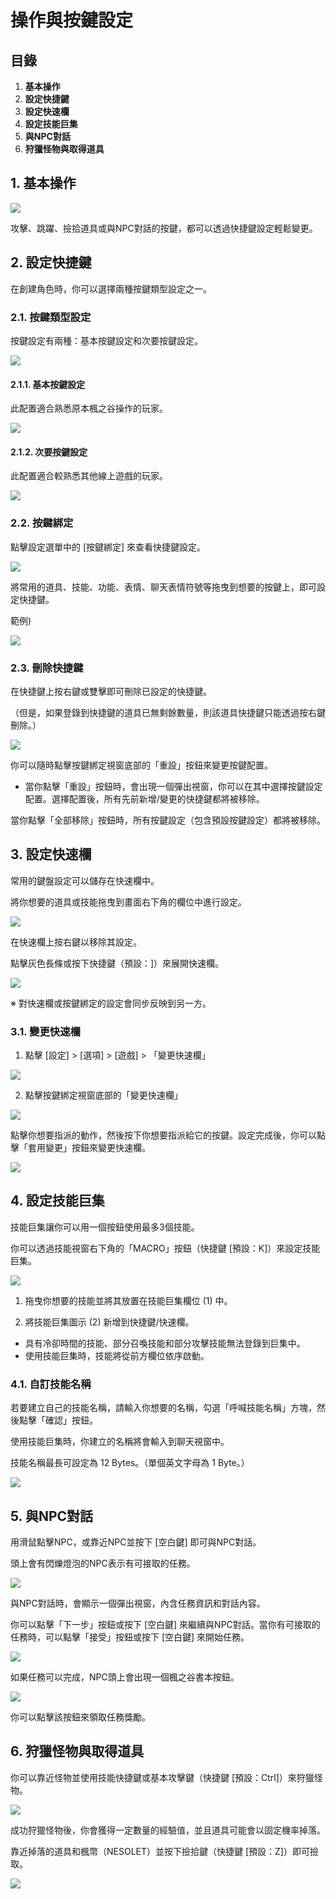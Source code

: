 # 操作與按鍵設定
## 目錄
1.  **基本操作**
2.  **設定快捷鍵**
3.  **設定快速欄**
4.  **設定技能巨集**
5.  **與NPC對話**
6.  **狩獵怪物與取得道具**
## 1. 基本操作

![](https://aliceric27s-organization.gitbook.io/images/msn-101/beginners-guide/get-started/image_1747236263366_206.png)

攻擊、跳躍、撿拾道具或與NPC對話的按鍵，都可以透過快捷鍵設定輕鬆變更。

## 2. 設定快捷鍵

在創建角色時，你可以選擇兩種按鍵類型設定之一。

### 2.1. 按鍵類型設定

按鍵設定有兩種：基本按鍵設定和次要按鍵設定。

![](https://aliceric27s-organization.gitbook.io/images/msn-101/beginners-guide/get-started/image_1747236263367_373.png)

#### 2.1.1. 基本按鍵設定

此配置適合熟悉原本楓之谷操作的玩家。

![](https://aliceric27s-organization.gitbook.io/images/msn-101/beginners-guide/get-started/image_1747236263367_301.png)

#### 2.1.2. 次要按鍵設定

此配置適合較熟悉其他線上遊戲的玩家。

![](https://aliceric27s-organization.gitbook.io/images/msn-101/beginners-guide/get-started/image_1747236263367_323.png)

### 2.2. 按鍵綁定

點擊設定選單中的 \[按鍵綁定\] 來查看快捷鍵設定。

![](https://aliceric27s-organization.gitbook.io/images/msn-101/beginners-guide/get-started/image_1747236263367_453.png)

將常用的道具、技能、功能、表情、聊天表情符號等拖曳到想要的按鍵上，即可設定快捷鍵。

範例)

![](https://aliceric27s-organization.gitbook.io/images/msn-101/beginners-guide/get-started/image_1747236263367_36.png)

### 2.3. 刪除快捷鍵

在快捷鍵上按右鍵或雙擊即可刪除已設定的快捷鍵。

（但是，如果登錄到快捷鍵的道具已無剩餘數量，則該道具快捷鍵只能透過按右鍵刪除。）

![](https://aliceric27s-organization.gitbook.io/images/msn-101/beginners-guide/get-started/image_1747236263367_899.png)

你可以隨時點擊按鍵綁定視窗底部的「重設」按鈕來變更按鍵配置。

*   當你點擊「重設」按鈕時，會出現一個彈出視窗，你可以在其中選擇按鍵設定配置。選擇配置後，所有先前新增/變更的快捷鍵都將被移除。

當你點擊「全部移除」按鈕時，所有按鍵設定（包含預設按鍵設定）都將被移除。

## 3. 設定快速欄

常用的鍵盤設定可以儲存在快速欄中。

將你想要的道具或技能拖曳到畫面右下角的欄位中進行設定。

![](https://aliceric27s-organization.gitbook.io/images/msn-101/beginners-guide/get-started/image_1747236263367_266.png)

在快速欄上按右鍵以移除其設定。

點擊灰色長條或按下快捷鍵（預設：\]）來展開快速欄。

![](https://aliceric27s-organization.gitbook.io/images/msn-101/beginners-guide/get-started/image_1747236263367_721.png)

※ 對快速欄或按鍵綁定的設定會同步反映到另一方。

### 3.1. 變更快速欄

1) 點擊 \[設定\] > \[選項\] > \[遊戲\] > 「變更快速欄」

![](https://aliceric27s-organization.gitbook.io/images/msn-101/beginners-guide/get-started/image_1747236263367_675.png)

2) 點擊按鍵綁定視窗底部的「變更快速欄」

![](https://aliceric27s-organization.gitbook.io/images/msn-101/beginners-guide/get-started/image_1747236263367_626.png)

點擊你想要指派的動作，然後按下你想要指派給它的按鍵。設定完成後，你可以點擊「套用變更」按鈕來變更快速欄。

![](https://aliceric27s-organization.gitbook.io/images/msn-101/beginners-guide/get-started/image_1747236263367_957.png)

## 4. 設定技能巨集

技能巨集讓你可以用一個按鈕使用最多3個技能。

你可以透過技能視窗右下角的「MACRO」按鈕（快捷鍵 \[預設：K\]）來設定技能巨集。

![](https://aliceric27s-organization.gitbook.io/images/msn-101/beginners-guide/get-started/image_1747236263367_99.png)

1) 拖曳你想要的技能並將其放置在技能巨集欄位 (1) 中。

2) 將技能巨集圖示 (2) 新增到快捷鍵/快速欄。

*   具有冷卻時間的技能、部分召喚技能和部分攻擊技能無法登錄到巨集中。
*   使用技能巨集時，技能將從前方欄位依序啟動。
### 4.1. 自訂技能名稱

若要建立自己的技能名稱，請輸入你想要的名稱，勾選「呼喊技能名稱」方塊，然後點擊「確認」按鈕。

使用技能巨集時，你建立的名稱將會輸入到聊天視窗中。

技能名稱最長可設定為 12 Bytes。（單個英文字母為 1 Byte。）

![](https://aliceric27s-organization.gitbook.io/images/msn-101/beginners-guide/get-started/image_1747236263367_133.png)

## 5. 與NPC對話

用滑鼠點擊NPC，或靠近NPC並按下 \[空白鍵\] 即可與NPC對話。

頭上會有閃爍燈泡的NPC表示有可接取的任務。

![](https://aliceric27s-organization.gitbook.io/images/msn-101/beginners-guide/get-started/image_1747236263367_997.png)

與NPC對話時，會顯示一個彈出視窗，內含任務資訊和對話內容。

你可以點擊「下一步」按鈕或按下 \[空白鍵\] 來繼續與NPC對話。當你有可接取的任務時，可以點擊「接受」按鈕或按下 \[空白鍵\] 來開始任務。

![](https://aliceric27s-organization.gitbook.io/images/msn-101/beginners-guide/get-started/image_1747236263367_895.png)

如果任務可以完成，NPC頭上會出現一個楓之谷書本按鈕。

![](https://aliceric27s-organization.gitbook.io/images/msn-101/beginners-guide/get-started/image_1747236263367_251.png)

你可以點擊該按鈕來領取任務獎勵。

## 6. 狩獵怪物與取得道具

你可以靠近怪物並使用技能快捷鍵或基本攻擊鍵（快捷鍵 \[預設：Ctrl\]）來狩獵怪物。

![](https://aliceric27s-organization.gitbook.io/images/msn-101/beginners-guide/get-started/image_1747236263367_590.png)

成功狩獵怪物後，你會獲得一定數量的經驗值，並且道具可能會以固定機率掉落。

靠近掉落的道具和楓幣（NESOLET）並按下撿拾鍵（快捷鍵 \[預設：Z\]）即可撿取。

![](https://aliceric27s-organization.gitbook.io/images/msn-101/beginners-guide/get-started/image_1747236263367_404.png)